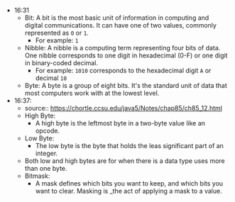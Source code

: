 - 16:31
	- Bit: A bit is the most basic unit of information in computing and digital communications. It can have one of two values, commonly represented as `0` or `1`.
		- For example: `1`
	- Nibble: A nibble is a computing term representing four bits of data. One nibble corresponds to one digit in hexadecimal (0-F) or one digit in binary-coded decimal.
		- For example: `1010` corresponds to the hexadecimal digit `A` or decimal `10`
	- Byte: A byte is a group of eight bits. It's the standard unit of data that most computers work with at the lowest level.
- 16:37:
	- source:: https://chortle.ccsu.edu/java5/Notes/chap85/ch85_12.html
	- High Byte:
		- A high byte is the leftmost byte in a two-byte value like an opcode.
	- Low Byte:
		- The low byte is the byte that holds the leas significant part of an integer.
	- Both low and high bytes are for when there is a data type uses more than one byte.
	- Bitmask:
		- A mask defines which bits you want to keep, and which bits you want to clear. Masking is _the act of applying a mask to a value.